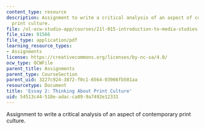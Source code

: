 ```yaml
---
content_type: resource
description: Assignment to write a critical analysis of an aspect of contemporary
  print culture.
file: /ol-ocw-studio-app/courses/21l-015-introduction-to-media-studies-fall-2003/54513c44518eadacca099a7492e12331_essay2.pdf
file_size: 91566
file_type: application/pdf
learning_resource_types:
- Assignments
license: https://creativecommons.org/licenses/by-nc-sa/4.0/
ocw_type: OCWFile
parent_title: Assignments
parent_type: CourseSection
parent_uid: 3227c924-3872-f0c1-6564-03966fb501aa
resourcetype: Document
title: 'Essay 2: Thinking About Print Culture'
uid: 54513c44-518e-adac-ca09-9a7492e12331
---
```

Assignment to write a critical analysis of an aspect of contemporary print culture.